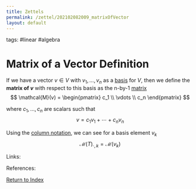 ```yaml
---
title: Zettels
permalink: /zettel/202102082009_matrixOfVector
layout: default
---
```

tags: #linear #algebra

# Matrix of a Vector Definition

If we have a vector $v \in V$ with $v_1, \ldots, v_n$ as a [basis](202102062154_basisDefinition) for $V$, then 
we define the **matrix of $v$** with respect to this basis as the n-by-1 [matrix](202102072233_matrixLinearMap)
$$
\mathcal{M}(v) = 
\begin{pmatrix} 
c_1 \\
\vdots \\
c_n
\end{pmatrix}
$$

where $c_1, \ldots, c_n$ are scalars such that 
$$
v = c_1 v_1 + \cdots + c_n v_n
$$

Using the [column notation](202102072302_matrixMultiplicationProperties), we can see for a basis element $v_k$
$$
\mathcal{M}(T)_{\cdot, k} = \mathcal{M}(v_k)
$$

Links: 

References: 

[Return to Index](index)